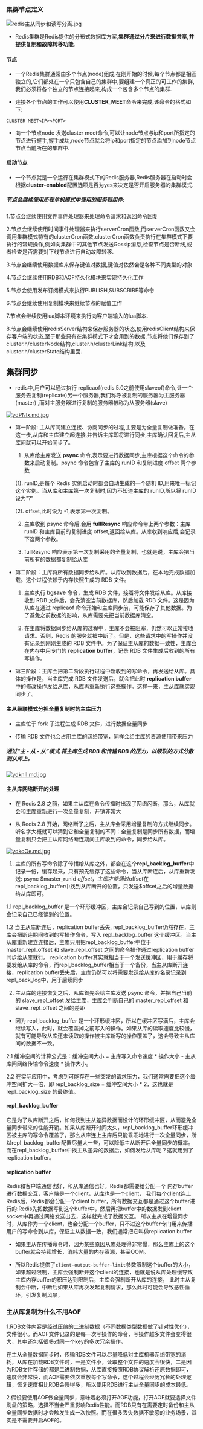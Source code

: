 ### 集群节点定义

![redis主从同步和读写分离.jpg](https://i.loli.net/2021/05/16/tViYLjdpmagXSK7.jpg)

- Redis集群是Redis提供的分布式数据库方案,**集群通过分片来进行数据共享,并提供复制和故障转移功能**.

#### 节点

- 一个Redis集群通常由多个节点(node)组成,在刚开始的时候,每个节点都是相互独立的,它们都处在一个只包含自己的集群中,要组建一个真正的可工作的集群,我们必须将各个独立的节点连接起来,构成一个包含多个节点的集群.

- 连接各个节点的工作可以使用**CLUSTER_MEET**命令来完成,该命令的格式如下:

```
CLUSTER MEET<IP><PORT>
```

- 向一个节点node 发送cluster meet命令,可以让node节点与ip和port所指定的节点进行握手,握手成功,node节点就会将ip和port指定的节点添加到node节点节点当前所在的集群中.

#### 启动节点

- 一个节点就是一个运行在集群模式下的Redis服务器,Redis服务器在启动时会根据**cluster-enabled**配置选项是否为yes来决定是否开启服务器的集群模式.

##### 节点会继续使用所在单机模式中使用的服务器组件:

1.节点会继续使用文件事件处理器来处理命令请求和返回命令回复

2.节点会继续使用时间事件处理器来执行serverCron函数,而serverCron函数又会调用集群模式特有的clusterCron函数.clusterCron函数负责执行在集群模式下要执行的常规操作,例如向集群中的其他节点发送Gossip消息,检查节点是否断线,或者检查是否需要对下线节点进行自动故障转移.

3.节点会继续使用数据库来保存键值对数据,键值对依然会是各种不同类型的对象

4.节点会继续使用RDB和AOF持久化模块来实现持久化工作

5.节点会使用发布订阅模式来执行PUBLISH,SUBSCRIBE等命令

6.节点会继续使用复制模块来继续节点的赋值工作

7.节点会继续使用lua脚本环境来执行向客户端输入的lua脚本.

8.节点会继续使用redisServer结构来保存服务器的状态,使用redisClient结构来保存客户端的状态,至于那些只有在集群模式下才会用到的数据,节点将他们保存到了cluster.h/clusterNode结构,cluster.h/clusterLink结构,以及cluster.h/clusterState结构里面.

## 集群同步

- redis中,用户可以通过执行 replicaof(redis 5.0之前使用slaveof)命令,让一个服务去复制(replicate)另一个服务器,我们称呼被复制的服务器为主服务器(master)
  ,而对主服务器进行复制的服务器被称为从服务器(slave)

[![ydPNIx.md.jpg](https://z3.ax1x.com/2021/02/09/ydPNIx.md.jpg)](https://imgtu.com/i/ydPNIx)

- 第一阶段: 主从库间建立连接、协商同步的过程,主要是为全量复制做准备。在这一步,从库和主库建立起连接,并告诉主库即将进行同步,主库确认回复后,主从库间就可以开始同步了。


  1. 从库给主库发送 **psync** 命令,表示要进行数据同步,主库根据这个命令的参数来启动复制。psync 命令包含了主库的 runID 和复制进度 offset 两个参数

    (1). runID,是每个 Redis 实例启动时都会自动生成的一个随机 ID,用来唯一标记这个实例。当从库和主库第一次复制时,因为不知道主库的 runID,所以将 runID 设为"?"

    (2). offset,此时设为 -1,表示第一次复制。

  2. 主库收到 psync 命令后,会用 **fullResync** 响应命令带上两个参数：主库 runID 和主库目前的复制进度 offset,返回给从库。从库收到响应后,会记录下这两个参数。

  3. fullResync 响应表示第一次复制采用的全量复制，也就是说，主库会把当前所有的数据都复制给从库


- 第二阶段：主库将所有数据同步给从库。从库收到数据后，在本地完成数据加载。这个过程依赖于内存快照生成的 RDB 文件。


  1. 主库执行 **bgsave** 命令，生成 RDB 文件，接着将文件发给从库。从库接收到 RDB 文件后，会先清空当前数据库，然后加载 RDB 文件。这是因为从库在通过 replicaof 命令开始和主库同步前，可能保存了其他数据。为了避免之前数据的影响，从库需要先把当前数据库清空。

  2. 在主库将数据同步给从库的过程中，主库不会被阻塞，仍然可以正常接收请求。否则，Redis 的服务就被中断了。但是，这些请求中的写操作并没有记录到刚刚生成的 RDB 文件中。为了保证主从库的数据一致性，主库会在内存中用专门的 **replication buffer**，记录 RDB 文件生成后收到的所有写操作。

- 第三阶段：主库会把第二阶段执行过程中新收到的写命令，再发送给从库。具体的操作是，当主库完成 RDB 文件发送后，就会把此时 **replication buffer**
  中的修改操作发给从库，从库再重新执行这些操作。这样一来，主从库就实现同步了。

#### 主从级联模式分担全量复制时的主库压力

- 主库忙于 fork 子进程生成 RDB 文件，进行数据全量同步
  
- 传输 RDB 文件也会占用主库的网络带宽，同样会给主库的资源使用带来压力

##### 通过“主 - 从 - 从”模式,将主库生成 RDB 和传输 RDB 的压力，以级联的方式分散到从库上。

[![ydknII.md.jpg](https://z3.ax1x.com/2021/02/09/ydknII.md.jpg)](https://imgtu.com/i/ydknII)

#### 主从库网络断开的处理

- 在 Redis 2.8 之前，如果主从库在命令传播时出现了网络闪断，那么，从库就会和主库重新进行一次全量复制，开销非常大

- 从 Redis 2.8 开始，网络断了之后，主从库会采用增量复制的方式继续同步。听名字大概就可以猜到它和全量复制的不同：全量复制是同步所有数据，而增量复制只会把主从库网络断连期间主库收到的命令，同步给从库。

[![ydkoOe.md.jpg](https://z3.ax1x.com/2021/02/09/ydkoOe.md.jpg)](https://imgtu.com/i/ydkoOe)

1. 主库的所有写命令除了传播给从库之外，都会在这个**repl_backlog_buffer**中记录一份，缓存起来，只有预先缓存了这些命令，当从库断连后，从库重新发送: psync $master_runid
   $offset，主库才能通过$offset在repl_backlog_buffer中找到从库断开的位置，只发送$offset之后的增量数据给从库即可。


1.1 repl_backlog_buffer 是一个环形缓冲区，主库会记录自己写到的位置，从库则会记录自己已经读到的位置。

1.2 当主从库断连后，replication buffer丢失, repl_backlog_buffer仍然存在，主库会把断连期间收到的写操作命令，写入 repl_backlog_buffer 这个缓冲区。当主从库重新建立连接后，主库只用把repl_backlog_buffer中位于 master_repl_offset 和 slave_repl_offset 之间的命令操作通过replication buffer同步给从库就行。
   replication buffer其实就相当于一个发送缓冲区，用于缓存将要发给从库的命令，而repl_backlog_buffer相当于一个备份，当主从库断开连接，replication buffer丢失后，主库仍然可以将需要发送给从库的名录记录到repl_back_log中，用于后续同步

2. 主从库的连接恢复之后，从库首先会给主库发送 psync 命令，并把自己当前的 slave_repl_offset 发给主库，主库会判断自己的 master_repl_offset 和 slave_repl_offset 之间的差距

- 因为 repl_backlog_buffer 是一个环形缓冲区，所以在缓冲区写满后，主库会继续写入，此时，就会覆盖掉之前写入的操作。如果从库的读取速度比较慢，就有可能导致从库还未读取的操作被主库新写的操作覆盖了，这会导致主从库间的数据不一致。

2.1 缓冲空间的计算公式是：缓冲空间大小 = 主库写入命令速度 * 操作大小 - 主从库间网络传输命令速度 * 操作大小。

2.2 在实际应用中，考虑到可能存在一些突发的请求压力，我们通常需要把这个缓冲空间扩大一倍，即 repl_backlog_size = 缓冲空间大小 * 2，这也就是 repl_backlog_size 的最终值。


#### repl_backlog_buffer

它是为了从库断开之后，如何找到主从差异数据而设计的环形缓冲区，从而避免全量同步带来的性能开销。如果从库断开时间太久，repl_backlog_buffer环形缓冲区被主库的写命令覆盖了，那么从库连上主库后只能乖乖地进行一次全量同步，所以repl_backlog_buffer配置尽量大一些，可以降低主从断开后全量同步的概率。
而在repl_backlog_buffer中找主从差异的数据后，如何发给从库呢？这就用到了replication buffer。


#### replication buffer

Redis和客户端通信也好，和从库通信也好，Redis都需要给分配一个 内存buffer进行数据交互，客户端是一个client，从库也是一个client，
我们每个client连上Redis后，Redis都会分配一个client buffer，所有数据交互都是通过这个buffer进行的:Redis先把数据写到这个buffer中，然后再把buffer中的数据发到client socket中再通过网络发送出去，这样就完成了数据交互。
所以主从在增量同步时，从库作为一个client，也会分配一个buffer，只不过这个buffer专门用来传播用户的写命令到从库，保证主从数据一致，我们通常把它叫做replication buffer


- 如果主从在传播命令时，因为某些原因从库处理得非常慢，那么主库上的这个buffer就会持续增长，消耗大量的内存资源，甚至OOM。

- 所以Redis提供了`client-output-buffer-limit`参数限制这个buffer的大小，如果超过限制，主库会强制断开这个client的连接，也就是说从库处理慢导致主库内存buffer的积压达到限制后，主库会强制断开从库的连接，
  此时主从复制会中断，中断后如果从库再次发起复制请求，那么此时可能会导致恶性循环，引发复制风暴，

### 主从库复制为什么不用AOF

1.RDB文件内容是经过压缩的二进制数据（不同数据类型数据做了针对性优化），文件很小。而AOF文件记录的是每一次写操作的命令，写操作越多文件会变得很大，其中还包括很多对同一个key的多次冗余操作。

在主从全量数据同步时，传输RDB文件可以尽量降低对主库机器网络带宽的消耗，从库在加载RDB文件时，一是文件小，读取整个文件的速度会很快，二是因为RDB文件存储的都是二进制数据，从库直接按照RDB协议解析还原数据即可，速度会非常快，而AOF需要依次重放每个写命令，这个过程会经历冗长的处理逻辑，恢复速度相比RDB会慢得多，所以使用RDB进行主从全量同步的成本最低。

2.假设要使用AOF做全量同步，意味着必须打开AOF功能，打开AOF就要选择文件刷盘的策略，选择不当会严重影响Redis性能。而RDB只有在需要定时备份和主从全量同步数据时才会触发生成一次快照。而在很多丢失数据不敏感的业务场景，其实是不需要开启AOF的。

